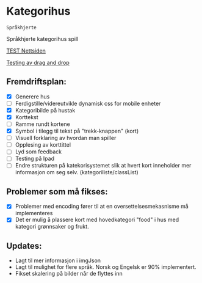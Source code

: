 Kategorihus
===========

`Språkhjerte`


Språkhjerte kategorihus spill

<a href="https://wisetorsk.github.io/SpraakhjerteTeam6/Kategorihus.html"> TEST Nettsiden </a>

<a href="https://wisetorsk.github.io/SpraakhjerteTeam6/testDragAndDrop.html">Testing av drag and drop</a>

## Fremdriftsplan:
- [x] Generere hus
- [ ] Ferdigstille/videreutvikle dynamisk css for mobile enheter
- [x] Kategoribilde på hustak
- [x] Korttekst 
- [ ] Ramme rundt kortene
- [x] Symbol i tilegg til tekst på "trekk-knappen" (kort)
- [ ] Visuell forklaring av hvordan man spiller
- [ ] Opplesing  av korttittel
- [ ] Lyd som feedback
- [ ] Testing på Ipad
- [ ] Endre strukturen på katekorisystemet slik at hvert kort inneholder mer informasjon om seg selv. (kategoriliste/classList)

## Problemer som må fikses:
- [x] Problemer med encoding fører til at en oversettelsesmekasnisme må implementeres
- [x] Det er mulig å plassere kort med hovedkategori "food" i hus med kategori grønnsaker og frukt.

## Updates:
- Lagt til mer informasjon i imgJson
- Lagt til mulighet for flere språk. Norsk og Engelsk er 90% implementert.
- Fikset skalering på bilder når de flyttes inn
